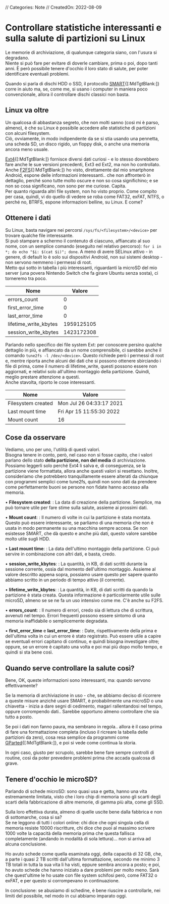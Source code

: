 // Categories: Note
// CreatedOn: 2022-08-09

# Controllare statistiche interessanti e sulla salute di partizioni su Linux

Le memorie di archiviazione, di qualunque categoria siano, con l'usura si degradano.  
Niente si può fare per evitare di doverle cambiare, prima o poi, dopo tanti anni. È però possibile tenere d'occhio il loro stato di salute, per poter identificare eventuali problemi.

Quando si parla di dischi HDD o SSD, il protocollo [SMART](https://en.m.wikipedia.org/wiki/S.M.A.R.T.){[:MdTgtBlank:]} corre in aiuto ma, se, come me, si usano i computer in maniera poco convenzionale, allora il controllare dischi classici non basta.

## Linux va oltre

Un qualcosa di abbastanza segreto, che non molti sanno (così mi è parso, almeno), è che su Linux è possibile accedere alle statistiche di partizioni con alcuni filesystem.  
Ciò, ovviamente, in modo indipendente da se si stia usando una pennetta, una scheda SD, un disco rigido, un floppy disk, o anche una memoria ancora meno usuale.

[Ext4](https://en.m.wikipedia.org/wiki/Ext4){[:MdTgtBlank:]} fornisce diversi dati curiosi - e lo stesso dovrebbero fare anche le sue versioni precedenti, Ext3 ed Ext2, ma non ho controllato.  
Anche [F2FS](https://en.m.wikipedia.org/wiki/F2FS){[:MdTgtBlank:]} ho visto, direttamente dal mio smartphone Android, espone delle informazioni interessanti.. che non affronterò in dettaglio, perché sono tutte molto oscure e non so cosa significhino; e se non so cosa significano, non sono per me curiose. Capita.  
Per quanto riguarda altri file system, non ho visto proprio. Come compito per casa, quindi, vi do quello di vedere se roba come FAT32, exFAT, NTFS, o perché no, BTRFS, espone informazioni belline, su Linux. E come?

## Ottenere i dati

Su Linux, basta navigare nei percorsi `/sys/fs/<filesystem>/<device>` per trovare qualche file interessante.  
Si può stampare a schermo il contenuto di ciascuno, affiancato al suo nome, con un semplice comando (eseguito nel relativo percorso): `for i in *; do echo "$i: $(cat $i)"; done`. A meno di avere SELinux attivo - in genere, di default lo è solo sui dispositivi Android, non sui sistemi desktop - non servono nemmeno i permessi di root.  
Metto qui sotto in tabella i più interessanti, riguardanti la microSD del mio server (una povera Nintendo Switch che fa girare Ubuntu senza sosta), ci torneremo tra poco.

| Nome | Valore |
| --- | --- |
| errors_count | 0 |
| first_error_time | 0 |
| last_error_time | 0 |
| lifetime_write_kbytes | 1959125105 |
| session_write_kbytes | 1423172308 |

Parlando nello specifico dei file system Ext: per conoscere persino qualche dettaglio in più, e affiancato da un nome comprensibile, ci sarebbe anche il comando `tune2fs -l /dev/<device>`. Questo richiede però i permessi di root e, mentre riporta anche alcuni dei dati che si possono ottenere sbirciando i file di prima, come il numero di lifetime_write, questi possono essere non aggiornati, e relativi solo all'ultimo montaggio della partizione. Quindi, meglio prestare attenzione a questi.  
Anche stavolta, riporto le cose interessanti.

| Nome | Valore |
| --- | --- |
| Filesystem created | Mon Jul 26 04:33:17 2021 |
| Last mount time | Fri Apr 15 11:55:30 2022 |
| Mount count | 16 |

## Cose da osservare

Vediamo, uno per uno, l'utilità di questi valori.  
Bisogna tenere in conto, però, nel caso non si fosse capito, che i valori parlano dello stato **della partizione, non del media** di archiviazione. Possiamo leggerli solo perché Ext4 li salva e, di conseguenza, se la partizione viene formattata, allora anche questi valori si resettano. Inoltre, consideriamo che potrebbero tranquillamente essere alterati da chiunque con programmi semplici come tune2fs, quindi non sono dati da prendere come perfettamente buoni se persone non fidate hanno accesso alla memoria.

• **Filesystem created**:
: La data di creazione della partizione. Semplice, ma può tornare utile per fare stime sulla salute, assieme ai prossimi dati.

• **Mount count**:
: Il numero di volte in cui la partizione è stata montata. Questo può essere interessante, se parliamo di una memoria che non è usata in modo permanente su una macchina sempre accesa. Se non esistesse SMART, che dà questo e anche più dati, questo valore sarebbe molto utile sugli HDD.

• **Last mount time**:
: La data dell'ultimo montaggio della partizione. Ci può servire in combinazione con altri dati, e basta, credo.

• **session_write_kbytes**:
: La quantità, in KB, di dati scritti durante la sessione corrente, ossia dal momento dell'ultimo montaggio. Assieme al valore descritto appena sopra, possiamo usare questo per sapere quanto abbiamo scritto in un periodo di tempo attivo (il corrente).

• **lifetime_write_kbytes**:
: La quantità, in KB, di dati scritti da quando la partizione è stata creata. Questa informazione è particolarmente utile sulle microSD, almeno se se ne fa un uso intensivo come me. C'è anche su F2FS.

• **errors_count**:
: Il numero di errori, credo sia di lettura che di scrittura, avvenuti nel tempo. Errori frequenti possono essere sintomo di una memoria inaffidabile o semplicemente degradata.

• **first_error_time** e **last_error_time**:
: Date, rispettivamente della prima e dell'ultima volta in cui un errore è stato registrato. Può essere utile a capire se eventuali errori capitano di continuo, e quindi bisogna investigare oltre; oppure, se un errore è capitato una volta e poi mai più dopo molto tempo, e quindi si sta bene così.

## Quando serve controllare la salute così?

Bene, OK, queste informazioni sono interessanti, ma: quando servono effettivamente?

Se la memoria di archiviazione in uso - che, se abbiamo deciso di ricorrere a queste misure anziché usare SMART, è probabilmente una microSD o una chiavetta - inizia a dare segni di cedimento, magari rallentandosi nel tempo, oppure corrompendo dati.. Sarebbe opportuno almeno controllare che sia tutto a posto.

Se poi i dati non fanno paura, ma sembrano in regola.. allora è il caso prima di fare una formattazione completa (incluso il ricreare la tabella delle partizioni da zero), cosa resa semplice da programmi come [GParted](https://gparted.org){[:MdTgtBlank:]}, e poi si vede come continua la storia.

In ogni caso, giusto per scrupolo, sarebbe bene fare sempre controlli di routine, così da poter prevedere problemi prima che accada qualcosa di grave.

## Tenere d'occhio le microSD?

Parlando di schede microSD: sono quasi usa e getta, hanno una vita estremamente limitata, visto che i loro chip di memoria sono gli scarti degli scarti della fabbricazione di altre memorie, di gamma più alta, come gli SSD.

Sulla loro effettiva durata, almeno di quelle uscite bene dalla fabbrica e non di sottomarche, cosa si sa?  
Se ne leggono di tutti i colori online: chi dice che ogni singola cella di memoria resiste 10000 riscritture, chi dice che puoi al massimo scrivere 1000 volte la capacità della memoria prima che questa fallisca completamente (andando in modalità di sola lettura)... non si arriva ad alcuna conclusione.

Ho avuto schede come quella esaminata oggi, della capacità di 32 GB, che, a parte i quasi 2 TB scritti dall'ultima formattazione, secondo me minimo 3 TB totali in tutta la sua vita li ha visti, eppure sembra ancora a posto; e poi, ho avuto schede che hanno iniziato a dare problemi per molto meno. Sarà che quest'ultime le ho usate con file system schifosi però, come FAT32 o exFAT, e per questo si corrompevano in continuazione.

In conclusione: se abusiamo di schedine, è bene riuscire a controllarle, nei limiti del possibile, nel modo in cui abbiamo imparato oggi.